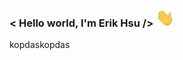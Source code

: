 <h3> < Hello world, I'm Erik Hsu /> <img src="https://raw.githubusercontent.com/ABSphreak/ABSphreak/master/gifs/Hi.gif" width="30px"><img  align='right' src="" width="300px"> </h3>
<p>
kopdaskopdas 
</p>
